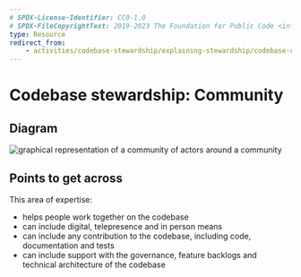 ```yaml
---
# SPDX-License-Identifier: CC0-1.0
# SPDX-FileCopyrightText: 2019-2023 The Foundation for Public Code <info@publiccode.net>
type: Resource
redirect_from:
    - activities/codebase-stewardship/explaining-stewardship/codebase-community
---
```


# Codebase stewardship: Community

## Diagram

![graphical representation of a community of actors around a community](codebase-community.svg)

## Points to get across

This area of expertise:

* helps people work together on the codebase
* can include digital, telepresence and in person means
* can include any contribution to the codebase, including code, documentation and tests
* can include support with the governance, feature backlogs and technical architecture of the codebase
